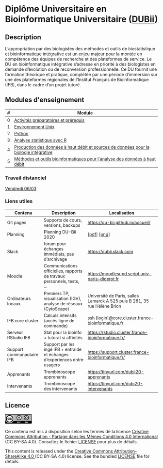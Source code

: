 # Diplôme Universitaire en Bioinformatique Universitaire ([DUBii](https://du-bii.github.io/accueil/))

## Description

L’appropriation par des biologistes des méthodes et outils de biostatistique et bioinformatique intégrative est un enjeu majeur pour la montée en compétence des équipes de recherche et des plateformes de service. Le DU en bioinformatique intégrative s’adresse en priorité à des biologistes en demande d’évolution ou de reconversion  professionnelle. Ce  DU  fournit une  formation théorique et pratique, complétée par une période d’immersion sur une des plateformes régionales de l’Institut Français  de Bioinformatique (IFB), dans le cadre d’un projet tutoré.


## Modules d'enseignement

| # | Module   | 
|---|----------------------------------------------|
| 0 | [Activités préparatoires et prérequis](activites_preparatoires/) |
| 1 | [Environnement Unix](https://du-bii.github.io/module-1-Environnement-Unix/) |
| 2 | [Python](https://du-bii.github.io/module-2-Python/) |
| 3 | [Analyse statistique avec R](https://du-bii.github.io/module-3-Stat-R/) |
| 4 | [Production des données à haut débit et sources de données pour la biologie intégrative](https://du-bii.github.io/module-4-Production-Donnees/) |
| 5 | [Méthodes et outils bioinformatiques pour l'analyse des données à haut débit](https://du-bii.github.io/module-5-Methodes-Outils/) |

<!--
| 6 | [Bioinformatique intégrative](https://du-bii.github.io/module-6-Integrative-Bioinformatics/) |
|   | [Study cases](https://du-bii.github.io/study-cases/) |
|   | [Travaux du vendredi](travaux_du_vendredi/) |
|   | [Projet tutoré](projet_tutore/) |
|   | [Travailler sur le cluster IFB core](IFB-core-cluster_access.html) |

-->

### Travail distanciel

[Vendredi 06/03](travail_distanciel/distanciel_1.md)

<!--
[vendredi 13/03 + semaine du 16/03 au 20/03](travail_distanciel/distanciel_2.md)
[Vendredi 27/03](travail_distanciel/distanciel_3.md)
[Vendredi 03/04](travail_distanciel/distanciel_4.md)
-->


### Liens utiles

| Contenu | Description |  Localisation |
|---------|------------------|-------------------------------------------------------|
| Git pages | Supports de cours, versions, backups | <https://du-bii.github.io/accueil/> |
| Planning | Planning DU-Bii 2020  | [[pdf](img/planning_DUBii_2020.pdf)] [[png](img/planning_DUBii_2020.png)] |
| Slack | forum pour échanges immédiats, pas d’archivage | <https://dubii.slack.com> |
| Moodle | Communications officielles, rapports de travaux personnels, tests, ... | <https://moodlesupd.script.univ-paris-diderot.fr> |
| Ordinateurs locaux | Premiers TP, visualisation (IGV), analyse de réseaux (CytoScape) | Université de Paris, salles Lamarck A 525 puis B 281, 35 rue Hélène Brion |
| IFB core cluster | Calculs intensifs (accès ligne de commande) | ssh [login]@core.cluster.france-bioinformatique.fr |
| Serveur RStudio IFB | Stat pour la bioinfo + tutorat si affinités | <https://rstudio.cluster.france-bioinformatique.fr/> |
| Support communautaire IFB | Support par les ingé IFB + entraide et échanges d’expériences entre usagers | <https://support.cluster.france-bioinformatique.fr/> |
| Apprenants | Trombinoscope apprenants | <https://tinyurl.com/dubii20-apprenants> |
| Intervenants | Trombinoscope des intervenants | <https://tinyurl.com/dubi20-intervenants> |

<!--
| Moodle du DU-Bii (requiert identification) | <https://moodlesupd.script.univ-paris-diderot.fr/enrol/index.php?id=10629> |
-->

## Licence

![](img/CC-BY-SA.png)

Ce contenu est mis à disposition selon les termes de la licence [Creative Commons Attribution - Partage dans les Mêmes Conditions 4.0 International](https://creativecommons.org/licenses/by-sa/4.0/deed.fr) (CC BY-SA 4.0). Consultez le fichier [LICENSE](LICENSE.txt) pour plus de détails.


This content is released under the [Creative Commons Attribution-ShareAlike 4.0 ](https://creativecommons.org/licenses/by-sa/4.0/deed.en) (CC BY-SA 4.0) license. See the bundled [LICENSE](LICENSE.txt) file for details.



